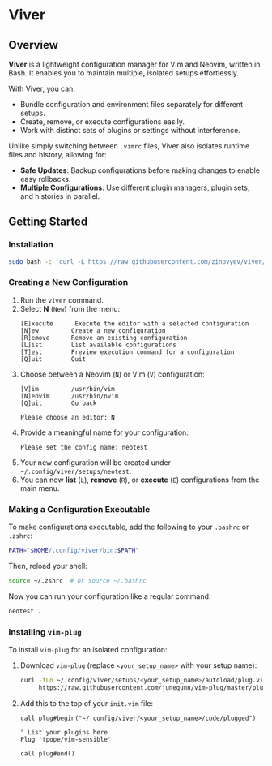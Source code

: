 # Viver

## Overview

**Viver** is a lightweight configuration manager for Vim and Neovim, written in Bash. It enables you to maintain multiple, isolated setups effortlessly.

With Viver, you can:

- Bundle configuration and environment files separately for different setups.
- Create, remove, or execute configurations easily.
- Work with distinct sets of plugins or settings without interference.

Unlike simply switching between `.vimrc` files, Viver also isolates runtime files and history, allowing for:

- **Safe Updates**: Backup configurations before making changes to enable easy rollbacks.
- **Multiple Configurations**: Use different plugin managers, plugin sets, and histories in parallel.

## Getting Started

### Installation

```bash
sudo bash -c 'curl -L https://raw.githubusercontent.com/zinovyev/viver/refs/heads/master/viver -o /usr/bin/viver ; chmod +x /usr/bin/viver'
```

### Creating a New Configuration

1. Run the `viver` command.
2. Select **N** (`New`) from the menu:
   ```
   [E]xecute      Execute the editor with a selected configuration
   [N]ew         Create a new configuration
   [R]emove      Remove an existing configuration
   [L]ist        List available configurations
   [T]est        Preview execution command for a configuration
   [Q]uit        Quit
   ```
3. Choose between a Neovim (`N`) or Vim (`V`) configuration:
   ```
   [V]im         /usr/bin/vim
   [N]eovim      /usr/bin/nvim
   [Q]uit        Go back

   Please choose an editor: N 
   ```
4. Provide a meaningful name for your configuration:
   ```
   Please set the config name: neotest
   ```
5. Your new configuration will be created under `~/.config/viver/setups/neotest`.
6. You can now **list** (`L`), **remove** (`R`), or **execute** (`E`) configurations from the main menu.

### Making a Configuration Executable

To make configurations executable, add the following to your `.bashrc` or `.zshrc`:

```bash
PATH="$HOME/.config/viver/bin:$PATH"
```

Then, reload your shell:

```bash
source ~/.zshrc  # or source ~/.bashrc
```

Now you can run your configuration like a regular command:

```bash
neotest .
```

### Installing `vim-plug`

To install `vim-plug` for an isolated configuration:

1. Download `vim-plug` (replace `<your_setup_name>` with your setup name):
   ```bash
   curl -fLo ~/.config/viver/setups/<your_setup_name>/autoload/plug.vim --create-dirs \
        https://raw.githubusercontent.com/junegunn/vim-plug/master/plug.vim
   ```
2. Add this to the top of your `init.vim` file:
   ```vim
   call plug#begin("~/.config/viver/<your_setup_name>/code/plugged")

   " List your plugins here
   Plug 'tpope/vim-sensible'

   call plug#end()
   ```
